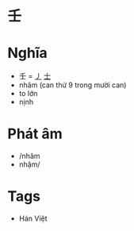 # 壬

# Nghĩa
* 壬 = [丿](丿.md) [士](士.md)
* nhâm (can thứ 9 trong mười can)
* to lớn
* nịnh

# Phát âm
* /nhâm
*  nhậm/

# Tags
* Hán Việt

<script>window.HANZI_FIELD='壬';</script>
